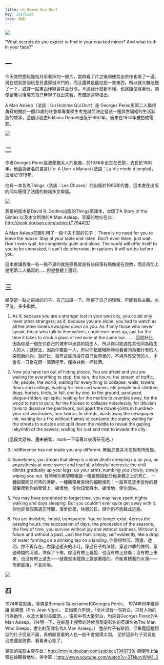 ```yaml
---
title: Un Homme Qui Dort
key: 20141128
tags: 电影
---
```

![](https://cdn.discordapp.com/attachments/447635828496138241/482850208401588234/p23030568.png)

"What secrets do you expect to find in your cracked mirror? And what truth in your face?"

## 一
 今天突然想起幾個月前看掉的一部片，當時看了片之後順便找出原作也看了一遍。現在想到那個玩意兒還算挺冷門的，而且還算是能挖掘一些東西，所以就大概地搜了一下，試譯一點東西作練習并且分享。不過我什麼都不懂，也就隨便寫著玩，順便留著以後哪天自己無聊了找出來看，有錯誤還望指出。

 A Man Asleep（法語：Un Homme Qui Dort）是 Georges Perec用第二人稱視角寫的關於一個25歲的社會學專業學生考完試后決定嘗試一種與世隔絕的生活狀態的故事，這個小說由Éditions Denoël出版于1967年，後來在1974年被拍成電影。

<!--more-->

![](https://cdn.discordapp.com/attachments/447635828496138241/482850240009994240/p23033117.png)

## 二

 作者Georges Perec是波蘭猶太人的後裔，於1936年出生在巴黎，去世於1982年。他最為著名的書是Life: A User's Manual (法語：La Vie mode d'emploi)，出版於1978年。

 他有一本名為Things（法語：Les Choses）的出版於1965年的書，這本書在出版的同年獲得了法國的勒諾多文學獎。

![](https://cdn.discordapp.com/attachments/447635828496138241/482850266610139136/p23033486.png)

 我看的版本是David R. Godine出版的Things英譯本，收錄了A Story of the Sixties 以及本文所說的A Man Asleep，豆瓣的地址在此：http://book.douban.com/subject/1794413/

 A Man Asleep前面引用了一段卡夫卡寫的句子：
 There is no need for you to leave the house. Stay at your table and listen. Don't even listen, just wait. Don't even wait, be completely quiet and alone. The world will offer itself to you to be unmasked, it can't do otherwise, in raptures it will writhe before you.

 這本書讓我唯一有一點不滿的就是感覺就是有些段落有點像是在說教，而且再加上是用第二人稱寫的……但是整體上還好。

## 三

 順便選一點之前摘的句子，自己試譯一下。附帶了自己的理解，可能有點主觀。水平渣，多多指教。

 1. As if, because you are a stranger lost in your own city, you could only meet other strangers; as if, because you are alone, you had to watch as all the other loners swooped down on you. As if only those who never speak, those who talk to themselves, could ever meet up, just for the time it takes to drink a glass of red wine at the same bar.
 ……
 這就好比，因為你是一個在你自己的城市中迷路的陌生人，所以你只能遇見其他同為陌生人的人；就好比，因為你獨自一人，所以你衹能眼睜睜地看著同為獨行者的人突然衝向你。就好比，衹有這些沉浸在自己世界里的、不與外界交流的人，才會有一日聚在同一個酒吧里，僅為共飲一杯紅酒。

 2. Now you have run out of hiding places. You are afraid and you are waiting for everything to stop, the rain, the hours, the stream of traffic, life, people, the world; waiting for everything to collapse, walls, towers, floors and ceilings; waiting for men and women, old people and children, dogs, horses, birds, to fall, one by one, to the ground, paralysed, plague-ridden, epileptic; waiting for the marble to crumble away, for the wood to turn to pulp, for the houses to collapse noiselessly, for diluvian rains to dissolve the paintwork, pull apart the dowel-joints in hundred-year-old wardrobes, tear fabrics to shreds, wash away the newspaper ink; waiting for a fire without flames to consume the stairs; waiting for the streets to subside and split down the middle to reveal the gaping labyrinth of the sewers; waiting for rust and mist to invade the city.

 （這段太恐怖，還未細看，mark一下留著以後再研究吧。）

 3. Indifference has not made you any different.
 無動於衷并未使你有所改變。

 4. Sometimes, you dream that sleep is a slow death creeping up on you, an anaesthesia at once sweet and fearful, a blissful necrosis: the chill climbs gradually up your legs, up your arms, numbing you slowly, slowly wiping you out.
 有時候你希望睡眠是一種緩慢蠕動於你身體之上的死亡，一種甜蜜而又可怖的麻醉，一種攜帶著喜悅的細胞壞死：一股寒意逐步從你的雙腿攀爬到你的雙臂上，緩慢地，使你知覺麻木，緩慢地，使你消失。

 5. You may have pretended to forget time, you may have spent nights walking and days sleeping. But you couldn't ever quite get away with it.
 你也許曾假裝遺忘時間，漫步於夜，休憩於日。但你仍不能藉此逃脫。

 6. You are invisible, limpid, transparent. You no longer exist. Across the passing hours, the succession of days, the procession of the seasons, the flow of time, you survive without joy and without sadness. Without a future and without a past. Just like that: simply, self evidently, like a drop of water forming on a drinking tap on a landing.
 你變得無形、清澈、透明。你不再存在。你穿過逝去的小時，穿過日子的演替，穿過四季的隊列，穿過時間的河流，倖存了下來。你沒有帶上喜悅，也沒有帶上悲傷；沒有帶上未來，也沒有帶上過去——就像是水龍頭上意欲著陸的、不斷累積著的水滴——簡單直接，不言而喻。

![](https://cdn.discordapp.com/attachments/447635828496138241/482850302001807360/p23033525.png)

## 四

 1974年電影版，導演是Bernard Queysanne和Georges Perec。
 1974年同年獲得讓·維果獎（Prix Jean Vigo）。
 正如簡介所說，「全片沒有一句對白，只有人物的行為動作，以及大量的長鏡頭。」，電影中有大量旁白，均來自Georges Perec的A Man Asleep。（註明一下，在維基上搜索的時候發現電影名的英譯名為The Man Who Sleeps，書名的英譯名為A Man Asleep。）
 整部片子有點悶，但畢竟這種類型的片子受眾不廣，真的願意看的人也一般不會覺得太悶。
 至於這部片子究竟是治癒還是致鬱，看看者心態了。

 豆瓣的電影主頁在此：http://movie.douban.com/subject/1940739/
 順便附上油管在線觀看地址，帶字幕：http://www.youtube.com/watch?v=3TNurvWW4_0
